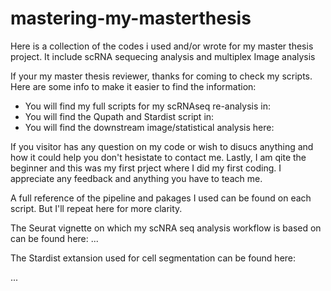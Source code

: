 # mastering-my-masterthesis
Here is a collection of the codes i used and/or wrote for my master thesis project. It include scRNA sequecing analysis and multiplex Image analysis 

If your my master thesis reviewer, thanks for coming to check my scripts. Here are some info to make it easier to find the information: 
- You will find my full scripts for my scRNAseq re-analysis in: 
- You will find the Qupath and Stardist script in: 
- You will find the downstream image/statistical analysis here: 

If you visitor has any question on my code or wish to disucs anything and how it could help you don't hesistate to contact me. 
Lastly, I am qite the beginner and this was my first prject where I did my first coding. I appreciate any feedback and anything you have to teach me. 


A full reference of the pipeline and pakages I used can be found on each script. 
But I'll repeat here for more clarity. 

The Seurat vignette on which my scNRA seq analysis workflow is based on can be found here: 
...


The Stardist extansion used for cell segmentation can be found here: 

... 
